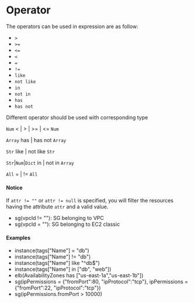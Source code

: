 # Operator

The operators can be used in expression are as follow:

- `>`
- `>=`
- `<=`
- `<`
- `=`
- `!=`
- `like`
- `not like`
- `in`
- `not in`
- `has`
- `has not`

Different operator should be used with corresponding type

`Num` < | > | >= | <= `Num`

`Array` has | has not `Array`

`Str` like | not like `Str`

`Str`|`Num`|`Dict` in | not in `Array`

`All` = | != `All`

#### Notice

If `attr != ""` or `attr != null` is specified, you will filter the resources having the attribute `attr` and a valid value.

- sg(vpcId != ""): SG belonging to VPC
- sg(vpcId = ""): SG belonging to EC2 classic

#### Examples

- instance(tags["Name"] = "db")
- instance(tags["Name"] != "db")
- instance(tags["Name"] like "^db$")
- instance(tags["Name"] in ["db", "web"])
- elb(AvailabilityZones has ["us-east-1a","us-east-1b"])
- sg(ipPermissions = {"fromPort":80,  "ipProtocol":"tcp"},  ipPermissions = {"fromPort":22,  "ipProtocol":"tcp"})
- sg(ipPermissions.fromPort > 10000)